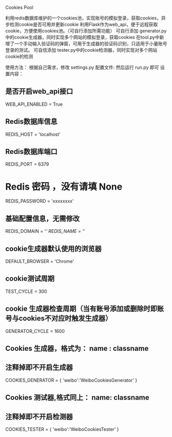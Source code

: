  Cookies Pool

利用redis数据库维护的一个cookies池，实现账号的模拟登录，获取cookies，异步检测cookie是否可用并更新cookie
利用Flask作为web_api，便于远程获取cookie，方便使用cookies池。（可自行添加所需功能）
可自行添加 generator.py中的cookie生成器，同时实现多个网站的模拟登录，获取cookies
在tool.py中新增了一个手动输入验证码的弹窗，可用于生成器的验证码识别，只适用于小量账号登录的测试。
可自信添加 tester.py中的cookie检测器，同时实现对多个网站cookie的检测

使用方法：
根据自己需求，修改 settings.py 配置文件:
然后运行 run.py 即可
设置内容：
## 是否开启web_api接口
WEB_API_ENABLED = True

## Redis数据库信息
REDIS_HOST = 'localhost'
## Redis数据库端口
REDIS_PORT = 6379
# Redis 密码 ，没有请填 None
REDIS_PASSWORD = 'xxxxxxxx'
## 基础配置信息，无需修改
REDIS_DOMAIN = '*'
REDIS_NAME = '*'

## cookie生成器默认使用的浏览器
DEFAULT_BROWSER = 'Chrome'

## cookie测试周期
TEST_CYCLE = 300
## cookie 生成器检查周期（当有账号添加或删除时即账号与cookies不对应时触发生成器）
GENERATOR_CYCLE = 1600

## Cookies 生成器，格式为： name : classname
## 注释掉即不开启生成器
COOKIES_GENERATOR = {
    'weibo':'WeiboCookiesGenerator'
}

## Cookies 测试器,格式同上： name: classname
## 注释掉即不开启检测器
COOKIES_TESTER = {
    'weibo':'WeiboCookiesTester'
}

